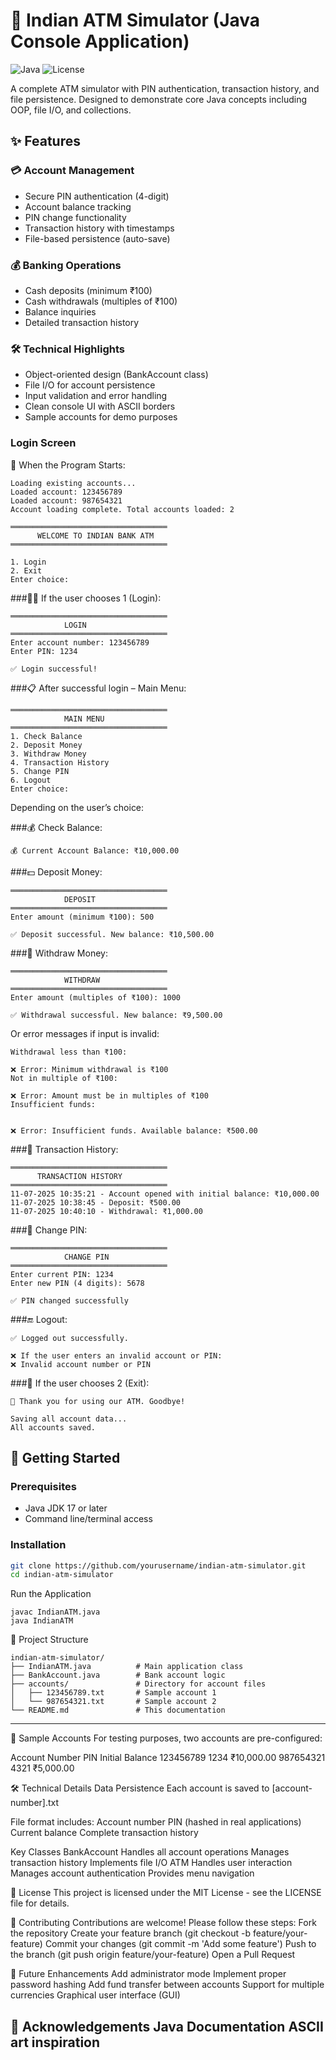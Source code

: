 # 🏦 Indian ATM Simulator (Java Console Application)

![Java](https://img.shields.io/badge/Java-17%2B-blue)
![License](https://img.shields.io/badge/License-MIT-green)

A complete ATM simulator with PIN authentication, transaction history, and file persistence. Designed to demonstrate core Java concepts including OOP, file I/O, and collections.

## ✨ Features

### 💳 Account Management
- Secure PIN authentication (4-digit)
- Account balance tracking
- PIN change functionality
- Transaction history with timestamps
- File-based persistence (auto-save)

### 💰 Banking Operations
- Cash deposits (minimum ₹100)
- Cash withdrawals (multiples of ₹100)
- Balance inquiries
- Detailed transaction history

### 🛠 Technical Highlights
- Object-oriented design (BankAccount class)
- File I/O for account persistence
- Input validation and error handling
- Clean console UI with ASCII borders
- Sample accounts for demo purposes

### Login Screen
🏁 When the Program Starts:
```
Loading existing accounts...
Loaded account: 123456789
Loaded account: 987654321
Account loading complete. Total accounts loaded: 2

═══════════════════════════════════
      WELCOME TO INDIAN BANK ATM
═══════════════════════════════════

1. Login
2. Exit
Enter choice:
```
###👨‍💻 If the user chooses 1 (Login):
```
═══════════════════════════════════
            LOGIN
═══════════════════════════════════
Enter account number: 123456789
Enter PIN: 1234

✅ Login successful!
```

###📋 After successful login – Main Menu:
```
═══════════════════════════════════
            MAIN MENU
═══════════════════════════════════
1. Check Balance
2. Deposit Money
3. Withdraw Money
4. Transaction History
5. Change PIN
6. Logout
Enter choice:
```
Depending on the user’s choice:

###💰 Check Balance:
```
💰 Current Account Balance: ₹10,000.00
```

###💵 Deposit Money:
```
═══════════════════════════════════
            DEPOSIT
═══════════════════════════════════
Enter amount (minimum ₹100): 500

✅ Deposit successful. New balance: ₹10,500.00
```
###🏧 Withdraw Money:
```
═══════════════════════════════════
            WITHDRAW
═══════════════════════════════════
Enter amount (multiples of ₹100): 1000

✅ Withdrawal successful. New balance: ₹9,500.00
```
Or error messages if input is invalid:

```
Withdrawal less than ₹100:
```
```
❌ Error: Minimum withdrawal is ₹100
Not in multiple of ₹100:
```
```
❌ Error: Amount must be in multiples of ₹100
Insufficient funds:


❌ Error: Insufficient funds. Available balance: ₹500.00
```
###📜 Transaction History:
```
═══════════════════════════════════
      TRANSACTION HISTORY
═══════════════════════════════════
11-07-2025 10:35:21 - Account opened with initial balance: ₹10,000.00
11-07-2025 10:38:45 - Deposit: ₹500.00
11-07-2025 10:40:10 - Withdrawal: ₹1,000.00
```
###🔐 Change PIN:
```
═══════════════════════════════════
            CHANGE PIN
═══════════════════════════════════
Enter current PIN: 1234
Enter new PIN (4 digits): 5678

✅ PIN changed successfully
```
###🔚 Logout:
```
✅ Logged out successfully.
```
```
❌ If the user enters an invalid account or PIN:
❌ Invalid account number or PIN
```
###🚪 If the user chooses 2 (Exit):
```
🙏 Thank you for using our ATM. Goodbye!

Saving all account data...
All accounts saved.
```
## 🚀 Getting Started

### Prerequisites
- Java JDK 17 or later
- Command line/terminal access

### Installation
```bash
git clone https://github.com/yourusername/indian-atm-simulator.git
cd indian-atm-simulator
```
Run the Application 
```
javac IndianATM.java
java IndianATM
```


📂 Project Structure
```
indian-atm-simulator/
├── IndianATM.java          # Main application class
├── BankAccount.java        # Bank account logic
├── accounts/               # Directory for account files
│   ├── 123456789.txt       # Sample account 1
│   └── 987654321.txt       # Sample account 2
└── README.md               # This documentation
```

---
🔐 Sample Accounts
For testing purposes, two accounts are pre-configured:

Account Number	PIN	Initial Balance
123456789	1234	₹10,000.00
987654321	4321	₹5,000.00

🛠️ Technical Details
Data Persistence
Each account is saved to [account-number].txt

File format includes:
Account number
PIN (hashed in real applications)
Current balance
Complete transaction history

Key Classes
  BankAccount
  Handles all account operations
  Manages transaction history
  Implements file I/O
  ATM
  Handles user interaction
  Manages account authentication
  Provides menu navigation

📜 License
This project is licensed under the MIT License - see the LICENSE file for details.

🤝 Contributing
Contributions are welcome! Please follow these steps:
Fork the repository
Create your feature branch (git checkout -b feature/your-feature)
Commit your changes (git commit -m 'Add some feature')
Push to the branch (git push origin feature/your-feature)
Open a Pull Request

🌟 Future Enhancements
Add administrator mode
Implement proper password hashing
Add fund transfer between accounts
Support for multiple currencies
Graphical user interface (GUI)

🙏 Acknowledgements
Java Documentation
ASCII art inspiration
---
